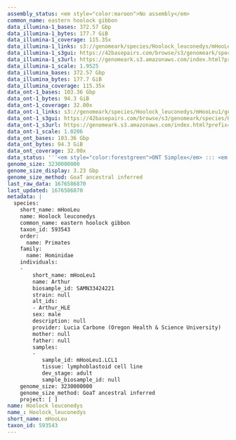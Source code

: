 ```yaml
---
assembly_status: <em style="color:maroon">No assembly</em>
common_name: eastern hoolock gibbon
data_illumina-1_bases: 372.57 Gbp
data_illumina-1_bytes: 177.7 GiB
data_illumina-1_coverage: 115.35x
data_illumina-1_links: s3://genomeark/species/Hoolock_leuconedys/mHooLeu1/genomic_data/illumina/<br>
data_illumina-1_s3gui: https://42basepairs.com/browse/s3/genomeark/species/Hoolock_leuconedys/mHooLeu1/genomic_data/illumina/
data_illumina-1_s3url: https://genomeark.s3.amazonaws.com/index.html?prefix=species/Hoolock_leuconedys/mHooLeu1/genomic_data/illumina/
data_illumina-1_scale: 1.9525
data_illumina_bases: 372.57 Gbp
data_illumina_bytes: 177.7 GiB
data_illumina_coverage: 115.35x
data_ont-1_bases: 103.36 Gbp
data_ont-1_bytes: 94.3 GiB
data_ont-1_coverage: 32.00x
data_ont-1_links: s3://genomeark/species/Hoolock_leuconedys/mHooLeu1/genomic_data/ont/<br>
data_ont-1_s3gui: https://42basepairs.com/browse/s3/genomeark/species/Hoolock_leuconedys/mHooLeu1/genomic_data/ont/
data_ont-1_s3url: https://genomeark.s3.amazonaws.com/index.html?prefix=species/Hoolock_leuconedys/mHooLeu1/genomic_data/ont/
data_ont-1_scale: 1.0206
data_ont_bases: 103.36 Gbp
data_ont_bytes: 94.3 GiB
data_ont_coverage: 32.00x
data_status: '''<em style="color:forestgreen">ONT Simplex</em> ::: <em style="color:forestgreen">Illumina</em>'''
genome_size: 3230000000
genome_size_display: 3.23 Gbp
genome_size_method: GoaT ancestral inferred
last_raw_data: 1676586870
last_updated: 1676586870
metadata: |
  species:
    short_name: mHooLeu
    name: Hoolock leuconedys
    common_name: eastern hoolock gibbon
    taxon_id: 593543
    order:
      name: Primates
    family:
      name: Hominidae
    individuals:
    -
        short_name: mHooLeu1
        name: Arthur
        biosample_id: SAMN33424221
        strain: null
        alt_ids:
        - Arthur_HLE
        sex: male
        description: null
        provider: Lucia Carbone (Oregon Health & Science University)
        mother: null
        father: null
        samples:
        -
           sample_id: mHooLeu1.LCL1
           tissue: lymphoblastoid cell line
           dev_stage: adult
           sample_biosample_id: null
    genome_size: 3230000000
    genome_size_method: GoaT ancestral inferred
    project: [ ]
name: Hoolock leuconedys
name_: Hoolock_leuconedys
short_name: mHooLeu
taxon_id: 593543
---
```

